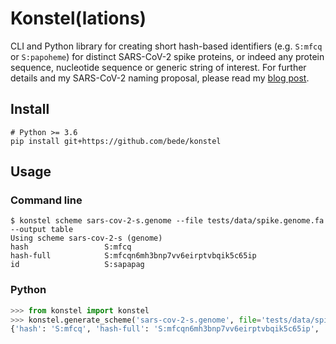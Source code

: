 # Konstel(lations)

CLI and Python library for creating short hash-based identifiers (e.g. `S:mfcq` or `S:papoheme`) for distinct SARS-CoV-2 spike proteins, or indeed any protein sequence, nucleotide sequence or generic string of interest. For further details and my SARS-CoV-2 naming proposal, please read my [blog post](https://log.bede.im/2021/01/19/covid-hashes).



## Install

```shell
# Python >= 3.6
pip install git+https://github.com/bede/konstel
```



## Usage 

### Command line

```
$ konstel scheme sars-cov-2-s.genome --file tests/data/spike.genome.fa --output table
Using scheme sars-cov-2-s (genome)
hash                 S:mfcq         
hash-full            S:mfcqn6mh3bnp7vv6eirptvbqik5c65ip
id                   S:sapapag           

```



### Python

```python
>>> from konstel import konstel
>>> konstel.generate_scheme('sars-cov-2-s.genome', file='tests/data/spike.genome.fa')
{'hash': 'S:mfcq', 'hash-full': 'S:mfcqn6mh3bnp7vv6eirptvbqik5c65ip', 'id': 'S:sapapag'}
```